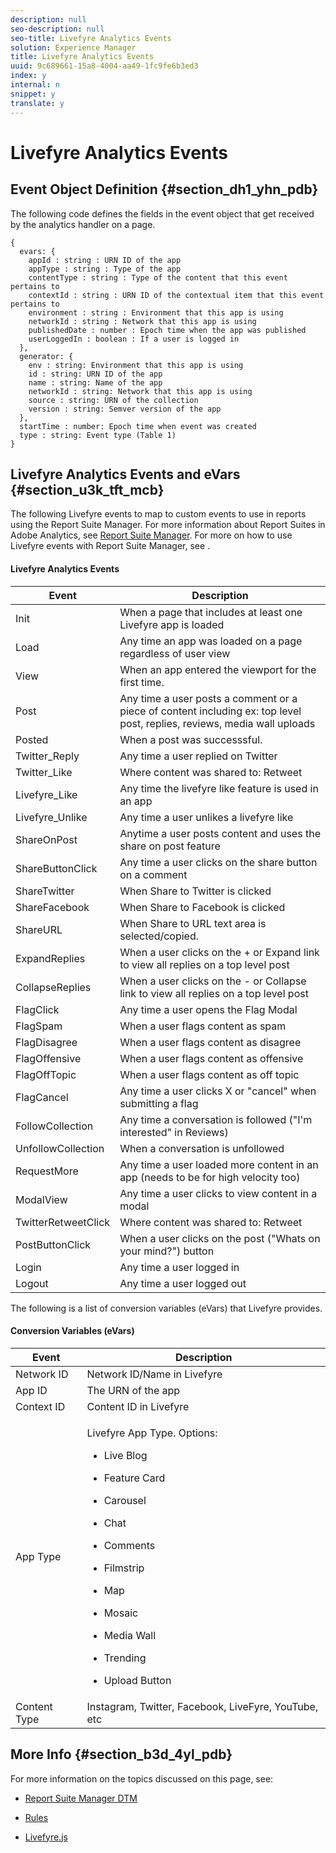 ```yaml
---
description: null
seo-description: null
seo-title: Livefyre Analytics Events
solution: Experience Manager
title: Livefyre Analytics Events
uuid: 9c689661-15a8-4004-aa49-1fc9fe6b3ed3
index: y
internal: n
snippet: y
translate: y
---
```


# Livefyre Analytics Events


## Event Object Definition {#section_dh1_yhn_pdb}

The following code defines the fields in the event object that get received by the analytics handler on a page.

```
{
  evars: {
    appId : string : URN ID of the app
    appType : string : Type of the app
    contentType : string : Type of the content that this event pertains to
    contextId : string : URN ID of the contextual item that this event pertains to
    environment : string : Environment that this app is using
    networkId : string : Network that this app is using
    publishedDate : number : Epoch time when the app was published
    userLoggedIn : boolean : If a user is logged in
  },
  generator: {
    env : string: Environment that this app is using
    id : string: URN ID of the app
    name : string: Name of the app
    networkId : string: Network that this app is using
    source : string: URN of the collection
    version : string: Semver version of the app
  },
  startTime : number: Epoch time when event was created
  type : string: Event type (Table 1)
}

```

## Livefyre Analytics Events and eVars {#section_u3k_tft_mcb}

The following Livefyre events to map to custom events to use in reports using the Report Suite Manager. For more information about Report Suites in Adobe Analytics, see [ Report Suite Manager](https://marketing.adobe.com/resources/help/en_US/reference/report_suites_admin.html). For more on how to use Livefyre events with Report Suite Manager, see [](c_use_livefyre_with_adobe_analytics.md#section_iks_kgd_4cb).

#### Livefyre Analytics Events
|  Event | Description |
|---|---|
|  Init | When a page that includes at least one Livefyre app is loaded |
|  Load | Any time an app was loaded on a page regardless of user view |
|  View | When an app entered the viewport for the first time. |
|  Post | Any time a user posts a comment or a piece of content including ex: top level post, replies, reviews, media wall uploads  |
|  Posted | When a post was successsful. |
|  Twitter_Reply | Any time a user replied on Twitter |
|  Twitter_Like | Where content was shared to: Retweet |
|  Livefyre_Like | Any time the livefyre like feature is used in an app |
|  Livefyre_Unlike | Any time a user unlikes a livefyre like  |
|  ShareOnPost | Anytime a user posts content and uses the share on post feature |
|  ShareButtonClick | Any time a user clicks on the share button on a comment |
|  ShareTwitter | When Share to Twitter is clicked |
|  ShareFacebook | When Share to Facebook is clicked |
|  ShareURL | When Share to URL text area is selected/copied. |
|  ExpandReplies  | When a user clicks on the + or Expand link to view all replies on a top level post |
|  CollapseReplies  | When a user clicks on the - or Collapse link to view all replies on a top level post |
|  FlagClick | Any time a user opens the Flag Modal |
|  FlagSpam | When a user flags content as spam |
|  FlagDisagree | When a user flags content as disagree |
|  FlagOffensive | When a user flags content as offensive |
|  FlagOffTopic | When a user flags content as off topic |
|  FlagCancel  | Any time a user clicks X or "cancel" when submitting a flag |
|  FollowCollection | Any time a conversation is followed ("I'm interested" in Reviews)  |
|  UnfollowCollection | When a conversation is unfollowed |
|  RequestMore | Any time a user loaded more content in an app (needs to be for high velocity too)  |
|  ModalView | Any time a user clicks to view content in a modal |
|  TwitterRetweetClick | Where content was shared to: Retweet |
|  PostButtonClick | When a user clicks on the post ("Whats on your mind?") button |
|  Login | Any time a user logged in |
|  Logout | Any time a user logged out |

The following is a list of conversion variables (eVars) that Livefyre provides.

#### Conversion Variables (eVars)
<table id="table_dvm_pkd_4cb">  
 <thead> 
  <tr> 
   <th class="entry"> Event</th> 
   <th class="entry"> Description</th> 
  </tr> 
 </thead>
 <tbody> 
  <tr> 
   <td> Network ID</td> 
   <td> Network ID/Name in Livefyre</td> 
  </tr> 
  <tr> 
   <td> App ID</td> 
   <td> The URN of the app</td> 
  </tr> 
  <tr> 
   <td> Context ID</td> 
   <td> Content ID in Livefyre</td> 
  </tr> 
  <tr> 
   <td> App Type</td> 
   <td> <p>Livefyre App Type. Options:</p> 
    <ul id="ul_sxl_h1y_12b"> 
     <li> <p>Live Blog</p> </li> 
     <li> <p>Feature Card</p> </li> 
     <li> <p>Carousel</p> </li> 
     <li> <p>Chat</p> </li> 
     <li> <p>Comments</p> </li> 
     <li> <p>Filmstrip</p> </li> 
     <li> <p>Map</p> </li> 
     <li> <p>Mosaic</p> </li> 
     <li> <p>Media Wall</p> </li> 
     <li> <p>Trending</p> </li> 
     <li> <p>Upload Button</p> </li> 
    </ul> </td> 
  </tr> 
  <tr> 
   <td> Content Type</td> 
   <td> Instagram, Twitter, Facebook, LiveFyre, YouTube, etc</td> 
  </tr> 
 </tbody> 
</table>


## More Info {#section_b3d_4yl_pdb}

For more information on the topics discussed on this page, see:

* [ Report Suite Manager](https://marketing.adobe.com/resources/help/en_US/reference/report_suites_admin.html)[ DTM](https://marketing.adobe.com/resources/help/en_US/livefyre/c_filmstrip_app.html)

* [ Rules](https://marketing.adobe.com/resources/help/en_US/dtm/rules.html)
* [ Livefyre.js](c_reference_livefyre.js_comp.md#topic_hcz_ppx_2cb)

